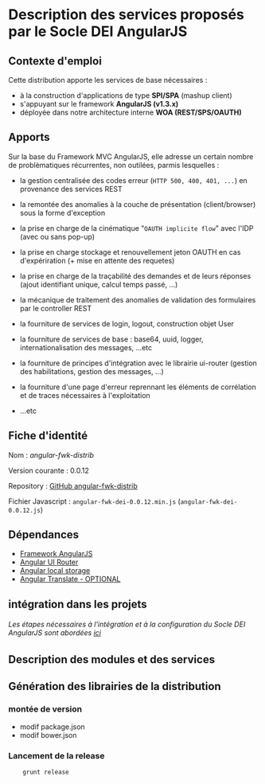 # Description des services proposés par le Socle DEI AngularJS


## Contexte d'emploi
Cette distribution apporte les services de base nécessaires :

- à la construction d'applications de type **SPI/SPA** (mashup client)
- s'appuyant sur le framework **AngularJS (v1.3.x)**
- déployée dans notre architecture interne **WOA (REST/SPS/OAUTH)**



## Apports

Sur la base du Framework MVC AngularJS, elle adresse un certain nombre de problèmatiques récurrentes, non outilées, parmis lesquelles :


- la gestion centralisée des codes erreur (`HTTP 500, 400, 401, ...`) en provenance des services REST
- la remontée des anomalies à la couche de présentation (client/browser) sous la forme d'exception
- la prise en charge de la cinématique "`OAUTH implicite flow`" avec l'IDP (avec ou sans pop-up)
- la prise en charge stockage et renouvellement jeton OAUTH en cas d'expériration (+ mise en attente des requetes)
- la prise en charge de la traçabilité des demandes et de leurs réponses (ajout identifiant unique, calcul temps passé, ...)


- la mécanique de traitement des anomalies de validation des formulaires par le controller REST 
- la fourniture de services de login, logout, construction objet User
- la fourniture de services de base : base64, uuid, logger, internationalisation des messages, ...etc


- la fourniture de principes d'intégration avec le librairie ui-router (gestion des habilitations, gestion des messages, ...)
- la fourniture d'une page d'erreur reprennant les éléments de corrélation et de traces nécessaires à l'exploitation
- ...etc



## Fiche d'identité

Nom : *angular-fwk-distrib*

Version courante : 0.0.12

Repository : [GitHub angular-fwk-distrib](https://github.com/mguillem37/angular-fwk-distrib.git)

Fichier Javascript : `angular-fwk-dei-0.0.12.min.js` (`angular-fwk-dei-0.0.12.js`)



## Dépendances

- [Framework AngularJS](https://angularjs.org/)
- [Angular UI Router](https://github.com/angular-ui/ui-router)
- [Angular local storage](http://gregpike.net/demos/angular-local-storage/demo.html)
- [Angular Translate - OPTIONAL](https://github.com/angular-translate/angular-translate)



## intégration dans les projets

###### Les étapes nécessaires à l'intégration et à la configuration du Socle DEI AngularJS sont abordées [ici](https://github.com/mguillem37/angular-fwk-distrib.git)



## Description des modules et des services



## Génération des librairies de la distribution

### montée de version
- modif package.json
- modif bower.json

### Lancement de la release

        grunt release
 

